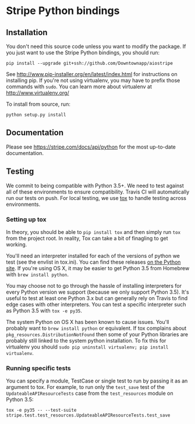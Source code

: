 # Stripe Python bindings

## Installation

You don't need this source code unless you want to modify the package. If you just want to use the Stripe Python bindings, you should run:

    pip install --upgrade git+ssh://github.com/Downtownapp/aiostripe

See http://www.pip-installer.org/en/latest/index.html for instructions on installing pip. If you're not using virtualenv, you may have to prefix those commands with `sudo`. You can learn more about virtualenv at http://www.virtualenv.org/

To install from source, run:

    python setup.py install

## Documentation

Please see https://stripe.com/docs/api/python for the most up-to-date documentation.

## Testing

We commit to being compatible with Python 3.5+.  We need to test against all of these environments to ensure compatibility.  Travis CI will automatically run our tests on push.  For local testing, we use [tox](http://tox.readthedocs.org/) to handle testing across environments.

### Setting up tox

In theory, you should be able to `pip install tox` and then simply run `tox` from the project root. In reality, Tox can take a bit of finagling to get working.

You'll need an interpreter installed for each of the versions of python we test (see the envlist in tox.ini). You can find these releases [on the Python site](https://www.python.org/download/releases). If you're using OS X, it may be easier to get Python 3.5 from Homebrew with `brew install python`.

You may choose not to go through the hassle of installing interpreters for every Python version we support (because we only support Python 3.5). It's useful to test at least one Python 3.x but can generally rely on Travis to find edge cases with other interpreters. You can test a specific interpreter such as Python 3.5 with `tox -e py35`.

The system Python on OS X has been known to cause issues. You'll probably want to `brew install python` or equivalent.  If tox complains about `pkg_resources.DistributionNotFound` then some of your Python libraries are probably still linked to the system python installation.  To fix this for virtualenv you should `sudo pip uninstall virtualenv; pip install virtualenv`.

### Running specific tests

You can specify a module, TestCase or single test to run by passing it as an argument to tox.  For example, to run only the `test_save` test of the `UpdateableAPIResourceTests` case from the `test_resources` module on Python 3.5:

    tox -e py35 -- --test-suite stripe.test.test_resources.UpdateableAPIResourceTests.test_save
